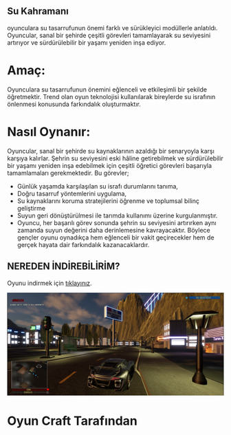 ## Su Kahramanı ##
oyunculara su tasarrufunun önemi farklı ve sürükleyici modüllerle anlatıldı. Oyuncular, sanal bir şehirde çeşitli görevleri tamamlayarak su seviyesini artırıyor ve sürdürülebilir bir yaşamı yeniden inşa ediyor.
# Amaç:
Oyunculara su tasarrufunun önemini eğlenceli ve etkileşimli bir şekilde öğretmektir. Trend olan oyun teknolojisi kullanılarak bireylerde su israfının önlenmesi konusunda farkındalık oluşturmaktır.
# Nasıl Oynanır:
Oyuncular, sanal bir şehirde su kaynaklarının azaldığı bir senaryoyla karşı karşıya kalırlar. Şehrin su seviyesini eski hâline getirebilmek ve sürdürülebilir bir yaşamı yeniden inşa edebilmek için çeşitli öğretici görevleri başarıyla tamamlamaları gerekmektedir.
Bu görevler;
* Günlük yaşamda karşılaşılan su israfı durumlarını tanıma,
* Doğru tasarruf yöntemlerini uygulama,
* Su kaynaklarını koruma stratejilerini öğrenme ve toplumsal bilinç geliştirme
* Suyun geri dönüştürülmesi ile tarımda kullanımı üzerine kurgulanmıştır.
* Oyuncu, her başarılı görev sonunda şehrin su seviyesini artırırken aynı zamanda suyun değerini daha derinlemesine kavrayacaktır. Böylece gençler oyunu oynadıkça hem eğlenceli bir vakit geçirecekler hem de gerçek hayata dair farkındalık kazanacaklardır.

## NEREDEN İNDİREBİLİRİM?

Oyunu indirmek için [tıklayınız](https://drive.google.com/drive/folders/1KmCpGt5PIGCKUTXgko591oHK1E0gFIBF?usp=drive_link).

![Suyunu İsraf Etme.](/sukahramani.jpeg)

# Oyun Craft Tarafından #


